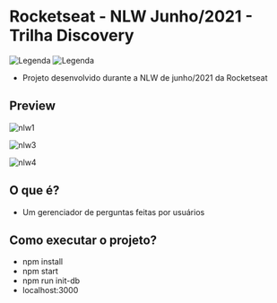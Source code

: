 # Rocketseat - NLW Junho/2021 - Trilha Discovery

![Legenda](https://img.shields.io/badge/Ricardo%20Eberhardt-Rocketseat%20NLW-orange) ![Legenda](https://img.shields.io/badge/license-MIT-blue)

* Projeto desenvolvido durante a NLW de junho/2021 da Rocketseat

## Preview

![nlw1](https://user-images.githubusercontent.com/80535685/130304704-ee8ab3ca-0d0d-4176-972c-28017baa2f97.png)

![nlw3](https://user-images.githubusercontent.com/80535685/130304712-1409f4d1-81c5-403b-8e6b-9be71a83f458.png)

![nlw4](https://user-images.githubusercontent.com/80535685/130304727-4437f1fc-9afa-42e3-861b-c0ca3bd3df14.png)

## O que é?

* Um gerenciador de perguntas feitas por usuários

## Como executar o projeto?
* npm install
* npm start
* npm run init-db
* localhost:3000
